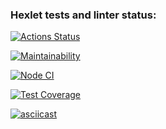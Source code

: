 ### Hexlet tests and linter status:

[![Actions Status](https://github.com/Olga2703/frontend-project-lvl2/workflows/hexlet-check/badge.svg)](https://github.com/Olga2703/frontend-project-lvl2/actions)

[![Maintainability](https://api.codeclimate.com/v1/badges/f980a2fbd299651a1f03/maintainability)](https://codeclimate.com/github/Olga2703/frontend-project-lvl2/maintainability)

[![Node CI](https://github.com/Olga2703/frontend-project-lvl2/actions/workflows/nodejs.yml/badge.svg)](https://github.com/Olga2703/frontend-project-lvl2/actions/workflows/nodejs.yml)

[![Test Coverage](https://api.codeclimate.com/v1/badges/f980a2fbd299651a1f03/test_coverage)](https://codeclimate.com/github/Olga2703/frontend-project-lvl2/test_coverage)

[![asciicast](https://asciinema.org/a/WcvIVbhtHY8vQpyxmpc7vZV8g.svg)](https://asciinema.org/a/WcvIVbhtHY8vQpyxmpc7vZV8g)
